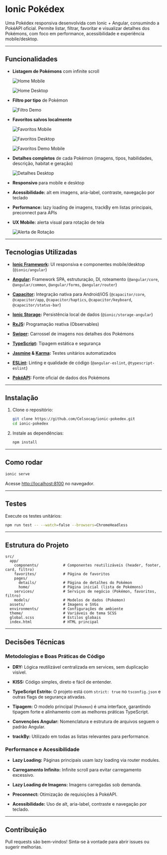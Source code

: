 # Ionic Pokédex

Uma Pokédex responsiva desenvolvida com Ionic + Angular, consumindo a PokéAPI oficial. Permite listar, filtrar, favoritar e visualizar detalhes dos Pokémons, com foco em performance, acessibilidade e experiência mobile/desktop.

---

##  Funcionalidades

- **Listagem de Pokémons** com infinite scroll

  ![Home Mobile](src/assets/readme/home_mobile.png)

  ![Home Desktop](src/assets/readme/home_desk.png)


- **Filtro por tipo** de Pokémon

  ![Filtro Demo](src/assets/readme/filtro_desk_demo.gif)


- **Favoritos salvos localmente**

  ![Favoritos Mobile](src/assets/readme/favoritos_mobile.png)

  ![Favoritos Desktop](src/assets/readme/favoritos_desk.png)

  ![Favoritos Demo Mobile](src/assets/readme/favoritos_mobile_demo.gif.gif)


- **Detalhes completos** de cada Pokémon (imagens, tipos, habilidades, descrição, habitat e geração)

  ![Detalhes Desktop](src/assets/readme/detalhes_desktop.gif)


- **Responsivo** para mobile e desktop

- **Acessibilidade:** alt em imagens, aria-label, contraste, navegação por teclado

- **Performance:** lazy loading de imagens, trackBy em listas principais, preconnect para APIs

- **UX Mobile:** alerta visual para rotação de tela

  ![Alerta de Rotação](src/assets/readme/mobile_rotate_warning.gif)



---

##  Tecnologias Utilizadas

- **[Ionic Framework](https://ionicframework.com/):** UI responsiva e componentes mobile/desktop (`@ionic/angular`)

- **[Angular](https://angular.io/):** Framework SPA, estruturação, DI, roteamento (`@angular/core`, `@angular/common`, `@angular/forms`, `@angular/router`)

- **[Capacitor](https://capacitorjs.com/):** Integração nativa para Android/iOS (`@capacitor/core`, `@capacitor/app`, `@capacitor/haptics`, `@capacitor/keyboard`, `@capacitor/status-bar`)

- **[Ionic Storage](https://ionicframework.com/docs/angular/storage):** Persistência local de dados (`@ionic/storage-angular`)

- **[RxJS](https://rxjs.dev/):** Programação reativa (Observables)

- **[Swiper](https://swiperjs.com/):** Carrossel de imagens nos detalhes dos Pokémons

- **[TypeScript](https://www.typescriptlang.org/):** Tipagem estática e segurança

- **[Jasmine](https://jasmine.github.io/) & [Karma](https://karma-runner.github.io/):** Testes unitários automatizados

- **[ESLint](https://eslint.org/):** Linting e qualidade de código (`@angular-eslint`, `@typescript-eslint`)

- **[PokéAPI](https://pokeapi.co/):** Fonte oficial de dados dos Pokémons



---

##  Instalação

1. Clone o repositório:
   ```sh
   git clone https://github.com/Celsocag/ionic-pokedex.git
   cd ionic-pokedex
   ```

2. Instale as dependências:
   ```sh
   npm install
   ```



---

##  Como rodar

```sh
ionic serve
```
Acesse [http://localhost:8100](http://localhost:8100) no navegador.

---

##  Testes

Execute os testes unitários:
```sh
npm run test -- --watch=false --browsers=ChromeHeadless
```

---

##  Estrutura do Projeto

```
src/
  app/
    components/           # Componentes reutilizáveis (header, footer, card, filtro)
    favorites/            # Página de favoritos
    pages/
      details/            # Página de detalhes do Pokémon
      home/               # Página inicial (lista de Pokémons)
    services/             # Serviços de negócio (Pokémon, favoritos, filtro)
    models/               # Modelos de dados (Pokemon)
  assets/                 # Imagens e SVGs
  environments/           # Configurações de ambiente
  theme/                  # Variáveis de tema SCSS
  global.scss             # Estilos globais
  index.html              # HTML principal
```

---

##  Decisões Técnicas


### Metodologias e Boas Práticas de Código

- **DRY:** Lógica reutilizável centralizada em services, sem duplicação visível.

- **KISS:** Código simples, direto e fácil de entender.

- **TypeScript Estrito:** O projeto está com `strict: true` no `tsconfig.json` e outras flags de segurança ativadas.

- **Tipagem:** O modelo principal (`Pokemon`) é uma interface, garantindo tipagem forte e alinhamento com as melhores práticas TypeScript.

- **Convenções Angular:** Nomenclatura e estrutura de arquivos seguem o padrão Angular.

- **trackBy:** Utilizado em todas as listas relevantes para performance.



### Performance e Acessibilidade

- **Lazy Loading:** Páginas principais usam lazy loading via router modules.

- **Carregamento Infinito:** Infinite scroll para evitar carregamento excessivo.

- **Lazy Loading de Imagens:** Imagens carregadas sob demanda.

- **Preconnect:** Otimização de requisições à PokéAPI.

- **Acessibilidade:** Uso de alt, aria-label, contraste e navegação por teclado.



---

## Contribuição

Pull requests são bem-vindos! Sinta-se à vontade para abrir issues ou sugerir melhorias.
